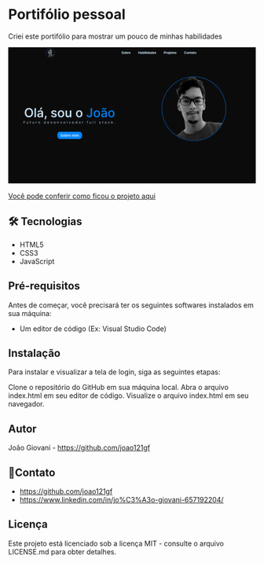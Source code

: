 # Portifólio pessoal
Criei este portifólio para mostrar um pouco de minhas habilidades

![Imagem do projeto](./elementos/imagens/portfolio.png)


[Você pode conferir como ficou o projeto aqui](https://joao121gf.github.io/projeto-portifolio/)


## 🛠 Tecnologias
* HTML5
* CSS3
* JavaScript




## Pré-requisitos
Antes de começar, você precisará ter os seguintes softwares instalados em sua máquina:

* Um editor de código (Ex: Visual Studio Code)

## Instalação
Para instalar e visualizar a tela de login, siga as seguintes etapas:

Clone o repositório do GitHub em sua máquina local.
Abra o arquivo index.html em seu editor de código.
Visualize o arquivo index.html em seu navegador.


## Autor
João Giovani - https://github.com/joao121gf

## 💬Contato
* https://github.com/joao121gf
* https://www.linkedin.com/in/jo%C3%A3o-giovani-657192204/

## Licença
Este projeto está licenciado sob a licença MIT - consulte o arquivo LICENSE.md para obter detalhes.


